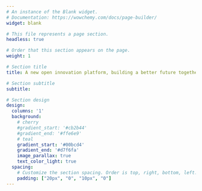 ```yaml
---
# An instance of the Blank widget.
# Documentation: https://wowchemy.com/docs/page-builder/
widget: blank

# This file represents a page section.
headless: true

# Order that this section appears on the page.
weight: 1

# Section title
title: A new open innovation platform, building a better future together.

# Section subtitle
subtitle: 

# Section design
design:
  columns: '1'
  background:
    # cherry
    #gradient_start: '#cb2b44'
    #gradient_end: '#ffe6e9'
    # teal 
    gradient_start: '#00bcd4'
    gradient_end: '#d7f6fa'
    image_parallax: true
    text_color_light: true
  spacing:
    # Customize the section spacing. Order is top, right, bottom, left.
    padding: ["20px", "0", "10px", "0"]
---
```

